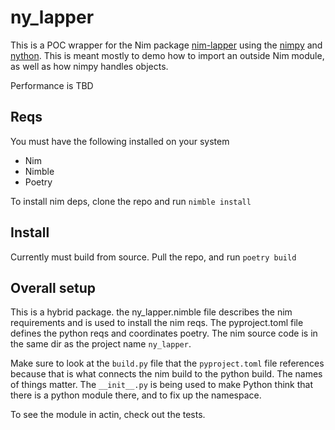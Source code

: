 # ny_lapper

This is a POC wrapper for the Nim package
[nim-lapper](https://github.com/brentp/nim-lapper) using the [nimpy](https://github.com/yglukhov/nimpy)
and [nython](https://github.com/sstadick/nython). This is meant mostly
to demo how to import an outside Nim module, as well as how nimpy
handles objects.

Performance is TBD


## Reqs

You must have the following installed on your system

- Nim
- Nimble
- Poetry

To install nim deps, clone the repo and run `nimble install`


## Install

Currently must build from source. Pull the repo, and run `poetry build`


## Overall setup

This is a hybrid package. the ny_lapper.nimble file describes the nim
requirements and is used to install the nim reqs. The pyproject.toml
file defines the python reqs and coordinates poetry. The nim source code
is in the same dir as the project name `ny_lapper`. 

Make sure to look at the `build.py` file that the `pyproject.toml` file
references because that is what connects the nim build to the python
build. The names of things matter. The `__init__.py` is being used to
make Python think that there is a python module there, and to fix up the
namespace. 

To see the module in actin, check out the tests.
